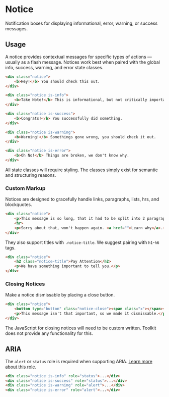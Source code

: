 # Notice #

Notification boxes for displaying informational, error, warning, or success messages.

## Usage ##

A notice provides contextual messages for specific types of actions &mdash; usually as a flash message.
Notices work best when paired with the global info, success, warning, and error state classes.

```html
<div class="notice">
    <b>Hey!</b> You should check this out.
</div>

<div class="notice is-info">
    <b>Take Note!</b> This is informational, but not critically important.
</div>

<div class="notice is-success">
    <b>Congrats!</b> You successfully did something.
</div>

<div class="notice is-warning">
    <b>Warning!</b> Somethings gone wrong, you should check it out.
</div>

<div class="notice is-error">
    <b>Oh No!</b> Things are broken, we don't know why.
</div>
```

<div class="notice is-warning">
    All state classes will require styling.
    The classes simply exist for semantic and structuring reasons.
</div>

### Custom Markup ###

Notices are designed to gracefully handle links, paragraphs, lists, hrs, and blockquotes.

```html
<div class="notice">
    <p>This message is so long, that it had to be split into 2 paragraphs.</p>
    <hr>
    <p>Sorry about that, won't happen again. <a href="">Learn why</a>.</p>
</div>
```

They also support titles with `.notice-title`. We suggest pairing with `h1`-`h6` tags.

```html
<div class="notice">
    <h2 class="notice-title">Pay Attention</h2>
    <p>We have something important to tell you.</p>
</div>
```

### Closing Notices ###

Make a notice dismissable by placing a close button.

```html
<div class="notice">
    <button type="button" class="notice-close"><span class="x"></span></button>
    <p>This message isn't that important, so we made it dismissable.</p>
</div>
```

<div class="notice is-warning">
    The JavaScript for closing notices will need to be custom written.
    Toolkit does not provide any functionality for this.
</div>

## ARIA ##

The `alert` or `status` role is required when supporting ARIA.
[Learn more about this role.](https://developer.mozilla.org/en-US/docs/Web/Accessibility/ARIA/ARIA_Techniques/Using_the_alert_role)

```html
<div class="notice is-info" role="status">...</div>
<div class="notice is-success" role="status">...</div>
<div class="notice is-warning" role="alert">...</div>
<div class="notice is-error" role="alert">...</div>
```